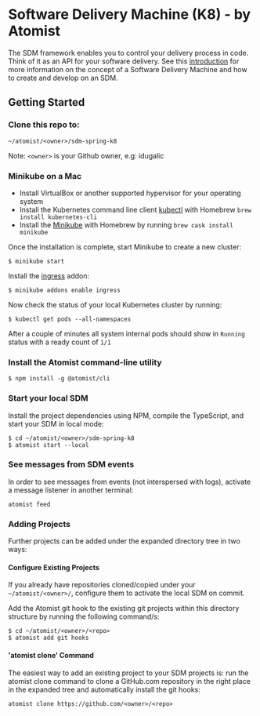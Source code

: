 # Software Delivery Machine (K8) - by Atomist

The SDM framework enables you to control your delivery process in
code.  Think of it as an API for your software delivery.  See this
[introduction][atomist-doc] for more information on the concept of a
Software Delivery Machine and how to create and develop on an SDM.

[atomist-doc]: https://docs.atomist.com/ (Atomist Documentation)

## Getting Started

### Clone this repo to:

```
~/atomist/<owner>/sdm-spring-k8
```
Note: `<owner>` is your Github owner, e.g: idugalic

### Minikube on a Mac

 - Install VirtualBox or another supported hypervisor for your operating system
 - Install the Kubernetes command line client [kubectl](https://kubernetes.io/docs/tasks/tools/install-kubectl/) with Homebrew `brew install kubernetes-cli`
 - Install the [Minikube](https://kubernetes.io/docs/tasks/tools/install-minikube/) with Homebrew by running `brew cask install minikube`

Once the installation is complete, start Minikube to create a new cluster:
```
$ minikube start
```

Install the [ingress](https://github.com/kubernetes/ingress-nginx#what-is-an-ingress-controller) addon:

```
$ minikube addons enable ingress
```
Now check the status of your local Kubernetes cluster by running:
```
$ kubectl get pods --all-namespaces
```

After a couple of minutes all system internal pods should show in `Running` status with a ready count of `1/1`

### Install the Atomist command-line utility

```
$ npm install -g @atomist/cli
```

### Start your local SDM

Install the project dependencies using NPM, compile the TypeScript, and start your SDM in local mode:
```
$ cd ~/atomist/<owner>/sdm-spring-k8
$ atomist start --local
```

### See messages from SDM events

In order to see messages from events (not interspersed with logs), activate a message listener in another terminal:
```
atomist feed
```

### Adding Projects

Further projects can be added under the expanded directory tree in two ways:

#### Configure Existing Projects
If you already have repositories cloned/copied under your `~/atomist/<owner>/`, configure them to activate the local SDM on commit.

Add the Atomist git hook to the existing git projects within this directory structure by running the following command/s:
```
$ cd ~/atomist/<owner>/<repo>
$ atomist add git hooks
```
#### 'atomist clone' Command
The easiest way to add an existing project to your SDM projects is: run the atomist clone command to clone a GitHub.com repository in the right place in the expanded tree and automatically install the git hooks:

`atomist clone https://github.com/<owner>/<repo>`